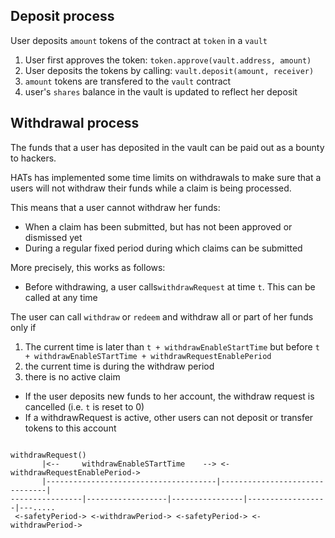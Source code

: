 
## Deposit process 

User deposits `amount` tokens of the contract at `token` in a `vault`
1. User first approves the token: `token.approve(vault.address, amount)`
1. User deposits the tokens by calling: `vault.deposit(amount, receiver)`
  1. `amount` tokens are transfered to the `vault` contract
  1. user's `shares` balance in the vault is updated to reflect her deposit 

  

## Withdrawal process

The funds that a user has deposited in the vault can be paid out as a bounty to hackers. 

HATs has implemented some time limits on withdrawals to make sure that a users will not withdraw their funds while a claim is being processed. 

This means that a user cannot withdraw her funds:

- When a claim has been submitted, but has not been approved or dismissed yet
- During a regular fixed period during which claims can be submitted

More precisely, this works as follows:

- Before withdrawing, a user calls`withdrawRequest` at time `t`. This can be called at any time

The user can call `withdraw` or `redeem` and withdraw all or part of her funds only if
  1. The current time is later than `t + withdrawEnableStartTime` but before `t + withdrawEnableSTartTime + withdrawRequestEnablePeriod`
  2. the current time is during the withdraw period
  3. there is no active claim

- If the user deposits new funds to her account, the withdraw request is cancelled (i.e. `t` is reset to 0)
- If a withdrawRequest is active, other users can not deposit or transfer tokens to this account


```

withdrawRequest()
       |<--     withdrawEnableSTartTime    --> <-withdrawRequestEnablePeriod->  
       |--------------------------------------|-------------------------------| 
----------------|------------------|----------------|------------------|---.....
 <-safetyPeriod-> <-withdrawPeriod-> <-safetyPeriod-> <-withdrawPeriod->
 

```